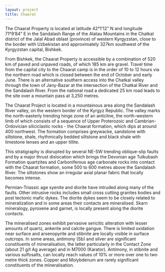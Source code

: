 ```yaml
---
layout: project
title: Chaarat
---
```


The Chaarat Property is located at latitude 42°1’12” N and longitude
71°9’84” E in the Sandalash Range of the Alatau Mountains in the Chatkal
district of the Jalal Abad oblast (province) of western Kyrgyzstan,
close to the border with Uzbekistan and approximately 327km southwest of
the Kyrgyzstan capital, Bishkek.

From Bishkek, the Chaarat Property is accessible by a combination of 520
km of paved and unpaved roads, of which 185 km are gravel. Travel time
from the capital city to the Chaarat camp is in the order of 10 to 12
hours via the northern road which is closed between the end of October
and early June. There is an alternative southern access into the Chatkal
valley through the town of Jany-Bazar at the intersection of the Chatkal
River and the Sandalash River. From the national road a dedicated 25 km
road leads to the site over a mountain pass at 3,250 metres.

The Chaarat Project is located in a mountainous area along the Sandalash
River valley, on the western border of the Kyrgyz Republic. The valley
marks the north-easterly trending hinge zone of an anticline, the
north-western limb of which consists of a sequence of Upper Proterozoic
and Cambrian-Ordovician siliciclastic rocks - the Chaarat formation,
which dips at around 400 northwest. The formation comprises greywacke,
sandstone with siltstone, shale, rhythmically bedded siltstone and black
shale with limestone lenses and an upper tillite.

This stratigraphy is disrupted by several NE-SW trending oblique-slip
faults and by a major thrust dislocation which brings the Devonian age
Tulkubash Formation quartzites and Carboniferous age carbonate rocks
into contact with the Chaarat formation, some 500 to 600 metres above
the Sandalash River. The siltstones show an irregular axial planar
fabric that locally becomes intense.

Permian-Triassic age syenite and diorite have intruded along many of the
faults. Other intrusive rocks includes small cross cutting granites
bodies and post tectonic mafic dykes. The diorite dykes seem to be
closely related to mineralization and in some areas their contacts are
mineralised. Skarn mineralogy, pyroxene and garnet, is locally present
along the diorite contacts.

The mineralised zones exhibit pervasive sericitic alteration with lesser
amounts of quartz, ankerite and calcite gangue. There is limited
oxidation near surface and arsenopyrite and stibnite are locally visible
in surface outcrops. In some areas, antimony (Sb) and silver are
significant constituents of mineralisation, the latter particularly in
the Contact Zone (about 21 g/t Ag average) and in M7000 (Karator).
Antimony, in stibnite and various sulfosalts, can locally reach values
of 10% or more over one to two metre thick zones. Copper and Molybdenum
are rarely significant constituents of the mineralisation.
